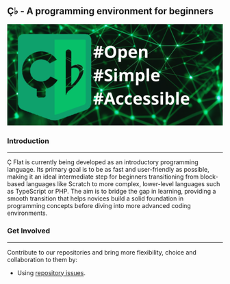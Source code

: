 ## Ç♭ - A programming environment for beginners


<img src="cedilha_flat-profile_IMG.png" alt="Descrição da imagem" width="1000px">

### Introduction
<hr>
Ç Flat is currently being developed as an introductory programming language. Its primary goal is to be as fast and user-friendly as possible, making it an ideal intermediate step for beginners transitioning from block-based languages like Scratch to more complex, lower-level languages such as TypeScript or PHP. The aim is to bridge the gap in learning, providing a smooth transition that helps novices build a solid foundation in programming concepts before diving into more advanced coding environments.

### Get Involved
<hr>
Contribute to our repositories and bring more flexibility, choice and collaboration to them by:

- Using [repository issues](https://docs.github.com/en/issues/tracking-your-work-with-issues/using-issues/creating-an-issue).
